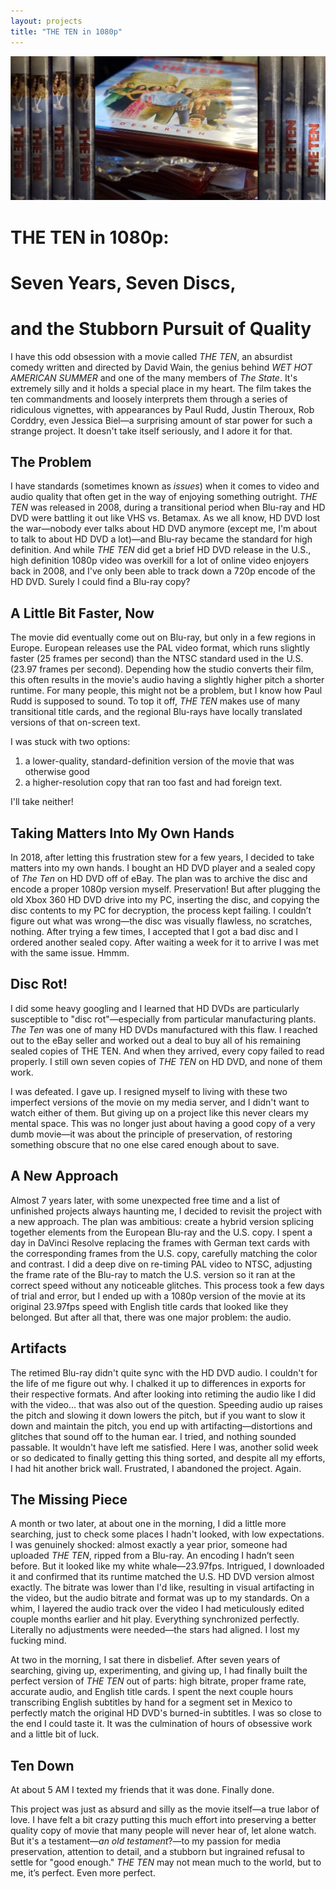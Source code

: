 ```yaml
---
layout: projects
title: "THE TEN in 1080p"
---
```

<img src="thetendiscs.jpg" alt="what on earth will i ever do with these" class="yc-img">

# THE TEN in 1080p: 
# Seven Years, Seven Discs, 
# and the Stubborn Pursuit of Quality

I have this odd obsession with a movie called _THE TEN_, an absurdist comedy written and directed by David Wain, the genius behind _WET HOT AMERICAN SUMMER_ and one of the many members of _The State_. It's extremely silly and it holds a special place in my heart. The film takes the ten commandments and loosely interprets them through a series of ridiculous vignettes, with appearances by Paul Rudd, Justin Theroux, Rob Corddry, even Jessica Biel—a surprising amount of star power for such a strange project. It doesn't take itself seriously, and I adore it for that.

## The Problem
I have standards (sometimes known as *issues*) when it comes to video and audio quality that often get in the way of enjoying something outright. *THE TEN* was released in 2008, during a transitional period when Blu-ray and HD DVD were battling it out like VHS vs. Betamax. As we all know, HD DVD lost the war—nobody ever talks about HD DVD anymore (except me, I'm about to talk to about HD DVD a lot)—and Blu-ray became the standard for high definition. And while _THE TEN_ did get a brief HD DVD release in the U.S., high definition 1080p video was overkill for a lot of online video enjoyers back in 2008, and I've only been able to track down a 720p encode of the HD DVD. Surely I could find a Blu-ray copy?

## A Little Bit Faster, Now
The movie did eventually come out on Blu-ray, but only in a few regions in Europe. European releases use the PAL video format, which runs slightly faster (25 frames per second) than the NTSC standard used in the U.S. (23.97 frames per second). Depending how the studio converts their film, this often results in the movie's audio having a slightly higher pitch a shorter runtime. For many people, this might not be a problem, but I know how Paul Rudd is supposed to sound. To top it off, *THE TEN* makes use of many transitional title cards, and the regional Blu-rays have locally translated versions of that on-screen text.

I was stuck with two options: 
1. a lower-quality, standard-definition version of the movie that was otherwise good
2. a higher-resolution copy that ran too fast and had foreign text. 

I'll take neither!

## Taking Matters Into My Own Hands
In 2018, after letting this frustration stew for a few years, I decided to take matters into my own hands. I bought an HD DVD player and a sealed copy of _The Ten_ on HD DVD off of eBay. The plan was to archive the disc and encode a proper 1080p version myself. Preservation! But after plugging the old Xbox 360 HD DVD drive into my PC, inserting the disc, and copying the disc contents to my PC for decryption, the process kept failing. I couldn’t figure out what was wrong—the disc was visually flawless, no scratches, nothing. After trying a few times, I accepted that I got a bad disc and I ordered another sealed copy. After waiting a week for it to arrive I was met with the same issue. Hmmm.

## Disc Rot!
I did some heavy googling and I learned that HD DVDs are particularly susceptible to "disc rot"—especially from particular manufacturing plants. _The Ten_ was one of many HD DVDs manufactured with this flaw. I reached out to the eBay seller and worked out a deal to buy all of his remaining sealed copies of THE TEN. And when they arrived, every copy failed to read properly. I still own seven copies of *THE TEN* on HD DVD, and none of them work.

I was defeated. I gave up. I resigned myself to living with these two imperfect versions of the movie on my media server, and I didn't want to watch either of them. But giving up on a project like this never clears my mental space. This was no longer just about having a good copy of a very dumb movie—it was about the principle of preservation, of restoring something obscure that no one else cared enough about to save.

## A New Approach
Almost 7 years later, with some unexpected free time and a list of unfinished projects always haunting me, I decided to revisit the project with a new approach. The plan was ambitious: create a hybrid version splicing together elements from the European Blu-ray and the U.S. copy. I spent a day in DaVinci Resolve replacing the frames with German text cards with the corresponding frames from the U.S. copy, carefully matching the color and contrast. I did a deep dive on re-timing PAL video to NTSC, adjusting the frame rate of the Blu-ray to match the U.S. version so it ran at the correct speed without any noticeable glitches. This process took a few days of trial and error, but I ended up with a 1080p version of the movie at its original 23.97fps speed with English title cards that looked like they belonged. But after all that, there was one major problem: the audio.
  
## Artifacts
The retimed Blu-ray didn't quite sync with the HD DVD audio. I couldn't for the life of me figure out why. I chalked it up to differences in exports for their respective formats. And after looking into retiming the audio like I did with the video... that was also out of the question. Speeding audio up raises the pitch and slowing it down lowers the pitch, but if you want to slow it down and maintain the pitch, you end up with artifacting—distortions and glitches that sound off to the human ear. I tried, and nothing sounded passable. It wouldn't have left me satisfied. Here I was, another solid week or so dedicated to finally getting this thing sorted, and despite all my efforts, I had hit another brick wall. Frustrated, I abandoned the project. Again.

## The Missing Piece
A month or two later, at about one in the morning, I did a little more searching, just to check some places I hadn't looked, with low expectations. I was genuinely shocked: almost exactly a year prior, someone had uploaded _THE TEN_, ripped from a Blu-ray. An encoding I hadn’t seen before. But it looked like my white whale—23.97fps. Intrigued, I downloaded it and confirmed that its runtime matched the U.S. HD DVD version almost exactly. The bitrate was lower than I'd like, resulting in visual artifacting in the video, but the audio bitrate and format was up to my standards. On a whim, I layered the audio track over the video I had meticulously edited couple months earlier and hit play. Everything synchronized perfectly. Literally no adjustments were needed—the stars had aligned. I lost my fucking mind.

At two in the morning, I sat there in disbelief. After seven years of searching, giving up, experimenting, and giving up, I had finally built the perfect version of _THE TEN_ out of parts: high bitrate, proper frame rate, accurate audio, and English title cards. I spent the next couple hours transcribing English subtitles by hand for a segment set in Mexico to perfectly match the original HD DVD's burned-in subtitles. I was so close to the end I could taste it. It was the culmination of hours of obsessive work and a little bit of luck. 

## Ten Down
At about 5 AM I texted my friends that it was done. Finally done. 

This project was just as absurd and silly as the movie itself—a true labor of love. I have felt a bit crazy putting this much effort into preserving a better quality copy of movie that many people will never hear of, let alone watch. But it's a testament—*an old testament*?—to my passion for media preservation, attention to detail, and a stubborn but ingrained refusal to settle for "good enough." _THE TEN_ may not mean much to the world, but to me, it’s perfect. Even more perfect.